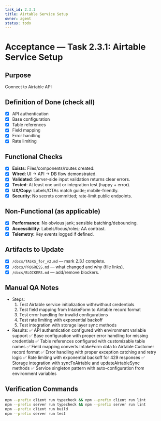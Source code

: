 ```yaml
---
task_id: 2.3.1
title: Airtable Service Setup
owner: agent
status: todo
---
```


# Acceptance — Task 2.3.1: Airtable Service Setup

## Purpose
Connect to Airtable API

## Definition of Done (check all)
- [x] API authentication
- [x] Base configuration
- [x] Table references
- [x] Field mapping
- [x] Error handling
- [x] Rate limiting

## Functional Checks
- [x] **Exists**: Files/components/routes created.
- [x] **Wired**: UI → API → DB flow demonstrated.
- [x] **Validated**: Server-side input validation returns clear errors.
- [x] **Tested**: At least one unit or integration test (happy + error).
- [x] **UX/Copy**: Labels/CTAs match guide; mobile-friendly.
- [x] **Security**: No secrets committed; rate-limit public endpoints.

## Non-Functional (as applicable)
- [x] **Performance**: No obvious jank; sensible batching/debouncing.
- [x] **Accessibility**: Labels/focus/roles; AA contrast.
- [x] **Telemetry**: Key events logged if defined.

## Artifacts to Update
- [x] `/docs/TASKS_for_v2.md` — mark 2.3.1 complete.
- [x] `/docs/PROGRESS.md` — what changed and why (file links).
- [x] `/docs/BLOCKERS.md` — add/remove blockers.

## Manual QA Notes
- Steps:
  1. Test Airtable service initialization with/without credentials
  2. Test field mapping from IntakeForm to Airtable record format
  3. Test error handling for invalid configurations
  4. Test rate limiting with exponential backoff
  5. Test integration with storage layer sync methods
- Results:
  ✅ API authentication configured with environment variable support
  ✅ Base configuration with proper error handling for missing credentials
  ✅ Table references configured with customizable table names
  ✅ Field mapping converts IntakeForm data to Airtable Customer record format
  ✅ Error handling with proper exception catching and retry logic
  ✅ Rate limiting with exponential backoff for 429 responses
  ✅ Storage integration with syncToAirtable and updateAirtableSync methods
  ✅ Service singleton pattern with auto-configuration from environment variables

## Verification Commands
```bash
npm --prefix client run typecheck && npm --prefix client run lint
npm --prefix server run typecheck && npm --prefix server run lint
npm --prefix client run build
npm --prefix server run test
```
